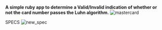 **A simple ruby app to determine a Valid/Invalid indication of whether or not the card number passes the Luhn algorithm.**
![mastercard](https://user-images.githubusercontent.com/4223130/54092780-2e206900-4388-11e9-83e9-9c5a25b57531.JPG)

SPECS
![new_spec](https://user-images.githubusercontent.com/4223130/54092786-38dafe00-4388-11e9-92a5-38cbd4c53479.JPG)

